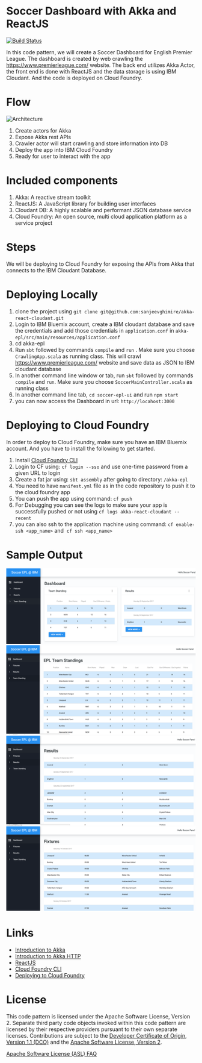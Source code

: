 # Soccer Dashboard with Akka and ReactJS

[![Build Status](https://travis-ci.org/IBM/akka-react-cloudant.svg?branch=master)](https://travis-ci.org/IBM/akka-react-cloudant)

In this code pattern, we will create a Soccer Dashboard for English Premier League. The dashboard is created by web crawling the https://www.premierleague.com/ website. The back end utilizes Akka Actor, the front end is done with ReactJS and the data storage is using IBM Cloudant. And the code is deployed on Cloud Foundry.

# Flow
![Architecture](./assets/soccer%20epl%20architecture.jpg?raw=true "Architecture")

1. Create actors for Akka
2. Expose Akka rest APIs
3. Crawler actor will start crawling and store information into DB
4. Deploy the app into IBM Cloud Foundry
5. Ready for user to interact with the app

# Included components
1. Akka: A reactive stream toolkit
2. ReactJS: A JavaScript library for building user interfaces
3. Cloudant DB: A highly scalable and performant JSON database service
4. Cloud Foundry: An open source, multi cloud application platform as a service project


# Steps
We will be deploying to Cloud Foundry for exposing the APIs from Akka that connects to the IBM Cloudant Database.

# Deploying Locally
1. clone the project using `git clone git@github.com:sanjeevghimire/akka-react-cloudant.git`
2. Login to IBM Bluemix account, create a IBM cloudant database and save the credentials and add those credentials in `application.conf` in `akka-epl/src/main/resources/application.conf`
2. cd akka-epl
3. Run `sbt` followed by commands `compile` and `run` . Make sure you choose `CrawlingApp.scala` as running class. This will crawl https://www.premierleague.com/ website and save data as JSON to IBM cloudant database
4. In another command line window or tab, run `sbt` followed by commands `compile` and `run`. Make sure you choose `SoccerMainController.scala` as running class
5. In another command line tab, `cd soccer-epl-ui` and run `npm start`
6. you can now access the Dashboard in url: `http://locahost:3000`

# Deploying to Cloud Foundry
In order to deploy to Cloud Foundry, make sure you have an IBM Bluemix account. And you have to install the following to get started.

1. Install [Cloud Foundry CLI](https://github.com/cloudfoundry/cli)
2. Login to CF using: `cf login --sso` and use one-time password from a given URL to login
3. Create a fat jar using: `sbt assembly` after going to directory: `/akka-epl`
4. You need to have `manifest.yml` file as in the code repository to push it to the cloud foundry app
5. You can push the app using command: `cf push`
6. For Debugging you can see the logs to make sure your app is successfully pushed or not using `cf logs akka-react-cloudant --recent`
7. you can also ssh to the application machine using command: `cf enable-ssh <app_name>` and  `cf ssh <app_name>`

# Sample Output
![Dashboard](./assets/dashboard.png?raw=true "Dashboard")
![Team Standing](./assets/teamstanding.png?raw=true "Team Standing")
![Results](./assets/results.png?raw=true "Results")
![Fixtures](./assets/fixtures.png?raw=true "Fixtures")

# Links

<ul>
 	<li><a href="https://doc.akka.io/docs/akka/current/scala/guide/introduction.html">Introduction to Akka</a></li>
 	<li><a href="https://doc.akka.io/docs/akka-http/current/scala/http/introduction.html">Introduction to Akka HTTP</a></li>
 	<li><a href="https://reactjs.org/">ReactJS</a></li>
 	<li><a href="https://github.com/cloudfoundry/cli">Cloud Foundry CLI</a></li>
 	<li><a href="https://docs.cloudfoundry.org/deploying/index.html">Deploying to Cloud Foundry</a></li>
</ul>


# License
This code pattern is licensed under the Apache Software License, Version 2.  Separate third party code objects invoked within this code pattern are licensed by their respective providers pursuant to their own separate licenses. Contributions are subject to the [Developer Certificate of Origin, Version 1.1 (DCO)](https://developercertificate.org/) and the [Apache Software License, Version 2](http://www.apache.org/licenses/LICENSE-2.0.txt).

[Apache Software License (ASL) FAQ](http://www.apache.org/foundation/license-faq.html#WhatDoesItMEAN)
